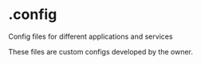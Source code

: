 # .config
Config files for different applications and services

These files are custom configs developed by the owner.

